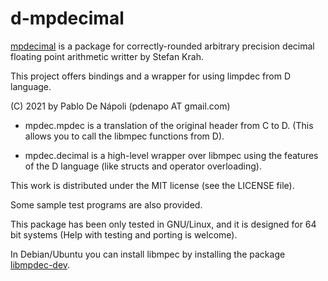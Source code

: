 
# d-mpdecimal

[mpdecimal](https://www.bytereef.org/mpdecimal/) is a package for correctly-rounded arbitrary precision decimal 
floating point arithmetic writter by Stefan Krah.

This project offers bindings and a wrapper for using limpdec from 
D language.

(C) 2021 by Pablo De Nápoli (pdenapo AT gmail.com)

* mpdec.mpdec is a translation of the original header from C to D.
  (This allows you to call the libmpec functions from D).

* mpdec.decimal is a high-level wrapper over libmpec using the
  features of the D language (like structs and operator overloading).

This work is distributed under the MIT license (see the LICENSE file).

Some sample test programs are also provided.

This package has been only tested in GNU/Linux, and it is designed for 64 bit systems
(Help with testing and porting is welcome).

In Debian/Ubuntu you can install libmpec by installing the package
[libmpdec-dev](https://packages.debian.org/bullseye/libmpdec-dev).


